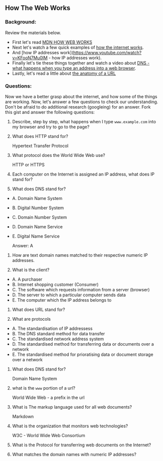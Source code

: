 ## How The Web Works

### Background:

Review the materials below.

* First let's read [MDN HOW WEB WORKS](https://developer.mozilla.org/en-US/Learn/Common_questions/How_does_the_Internet_work)
* Next let's watch a few quick examples of [how the internet works](https://www.youtube.com/watch?v=7_LPdttKXPc).
* And [how IP addresses work](https://www.youtube.com/watch?v=KFooN7Mu0IM   - how IP addresses work).
* Finally let's tie these things together and watch a video about [DNS - what happens when you type an address into a web browser](https://www.youtube.com/watch?v=72snZctFFtA).
* Lastly, let's read a little about [the anatomy of a URL](https://doepud.co.uk/blog/anatomy-of-a-url)

### Questions:

Now we have a better grasp about the internet, and how some of the things are working. Now, let's answer a few questions to check our understanding. Don't be afraid to do additional research (googleing) for an answer. Fork this gist and answer the following questions:

1. Describe, step by step, what happens when I type `www.example.com` into my browser and try to go to the page?

1.  What does HTTP stand for?

       Hypertext Transfer Protocol
   
1. 	What protocol does the World Wide Web use?

       HTTP or HTTPS
   
1. 	Each computer on the Internet is assigned an IP address, what does IP stand for?
   
1. 	What does DNS stand for?

  * A. Domain Name System
  * B. Digital Number System
  * C. Domain Number System
  * D. Domain Name Service
  * E. Digital Name Service
  
       Answer: A
              
1. 	How are text domain names matched to their respective numeric IP addresses.

1. 	What is the client?

  * A. A purchaser
  * B. Internet shopping customer (Consumer)
  * C. The software which requests information from a server (browser)
  * D. The server to which a particular computer sends data
  * E. The computer which the IP address belongs to
  
1. 	What does URL stand for?

1. 	What are protocols

 * A. The standardisation of IP addressess
 * B. The DNS standard method for data transfer
 * C.	The standardised network address system
 * D.	The standardised method for transferring data or documents over a network
 * E.	The standardised method for prioratising data or document storage over a network
 
1. What does DNS stand for?

      Domain Name System
       
1. what is the `www` portion of a url?

      World Wide Web - a prefix in the url
      
1. What is The markup language used for all web documents?

      Markdown
      
1. What is the organization that monitors web technologies?

      W3C - World Wide Web Consortium
      
1. What is the Protocol for transferring web documents on the Internet?


1. What matches the domain names with numeric IP addresses?





